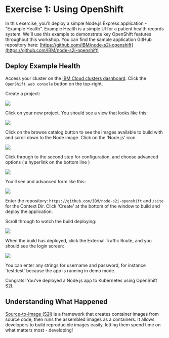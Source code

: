 # Exercise 1: Using OpenShift

In this exercise, you'll deploy a simple Node.js Express application - "Example Health". Example Health is a simple UI for a patient health records system. We'll use this example to demonstrate key OpenShift features throughout this workshop. You can find the sample application GitHub repository here: [https://github.com/IBM/node-s2i-openshift](https://github.com/IBM/node-s2i-openshift)

## Deploy Example Health

Access your cluster on the [IBM Cloud clusters dashboard](https://cloud.ibm.com/kubernetes/clusters). Click the `OpenShift web console` button on the top-right.

Create a project:

![](../.gitbook/assets/createproject.png)

Click on your new project. You should see a view that looks like this:

![](../.gitbook/assets/projectview.png)

Click on the browse catalog button to see the images available to build with and scroll down to the Node image. Click on the 'Node.js' icon.

![](../.gitbook/assets/node.png)

Click through to the second step for configuration, and choose advanced options \( a hyperlink on the bottom line \)

![](../.gitbook/assets/advanced.png)

You'll see and advanced form like this:

![](../.gitbook/assets/node-advanced-form.png)

Enter the repository: `https://github.com/IBM/node-s2i-openshift` and `/site` for the Context Dir. Click 'Create' at the bottom of the window to build and deploy the application.

Scroll through to watch the build deploying:

![](../.gitbook/assets/build.png)

When the build has deployed, click the External Traffic Route, and you should see the login screen:

![](../.gitbook/assets/login.png)

You can enter any strings for username and password, for instance \`test:test\` because the app is running in demo mode.

Congrats! You've deployed a Node.js app to Kubernetes using OpenShift S2I.

## Understanding What Happened

[Source-to-Image \(S2I\)](https://docs.openshift.com/container-platform/3.6/architecture/core_concepts/builds_and_image_streams.html#source-build) is a framework that creates container images from source code, then runs the assembled images as a containers. It allows developers to build reproducible images easily, letting them spend time on what matters most - developing!
